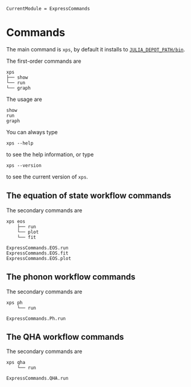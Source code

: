 ```@meta
CurrentModule = ExpressCommands
```

# Commands

The main command is `xps`, by default it installs to [`JULIA_DEPOT_PATH/bin`](http://docs.julialang.org/en/v1/manual/environment-variables/#JULIA_DEPOT_PATH).

The first-order commands are

```
xps
├── show
└── run
└── graph
```

The usage are

```@docs
show
run
graph
```

You can always type

```shell
xps --help
```

to see the help information, or type

```shell
xps --version
```

to see the current version of `xps`.

## The equation of state workflow commands

The secondary commands are

```
xps eos
    ├── run
    └── plot
    └── fit
```

```@docs
ExpressCommands.EOS.run
ExpressCommands.EOS.fit
ExpressCommands.EOS.plot
```

## The phonon workflow commands

The secondary commands are

```
xps ph
    └── run
```

```@docs
ExpressCommands.Ph.run
```

## The QHA workflow commands

The secondary commands are

```
xps qha
    └── run
```

```@docs
ExpressCommands.QHA.run
```

